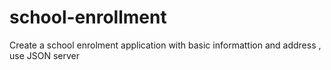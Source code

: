 # school-enrollment
Create a school enrolment application with basic informattion and address , use JSON server
